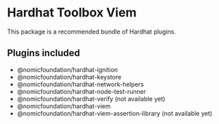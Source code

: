 # Hardhat Toolbox Viem

This package is a recommended bundle of Hardhat plugins.

## Plugins included

- @nomicfoundation/hardhat-ignition
- @nomicfoundation/hardhat-keystore
- @nomicfoundation/hardhat-network-helpers
- @nomicfoundation/hardhat-node-test-runner
- @nomicfoundation/hardhat-verify (not available yet)
- @nomicfoundation/hardhat-viem
- @nomicfoundation/hardhat-viem-assertion-library (not available yet)
